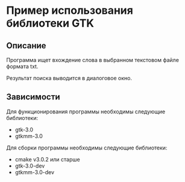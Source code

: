 # Пример использования библиотеки GTK

## Описание
Программа ищет вхождение слова в выбранном текстовом файле формата txt.

Результат поиска выводится в диалоговое окно.

## Зависимости
Для функционирования программы необходимы следующие библиотеки:
* gtk-3.0
* gtkmm-3.0

Для сборки программы необходимы следующие библиотеки:
* cmake v3.0.2 или старше
* gtk-3.0-dev
* gtkmm-3.0-dev
